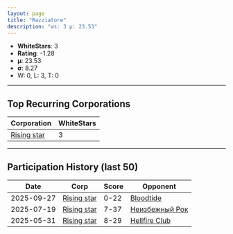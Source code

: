 ```yaml
---
layout: page
title: "Razziatore"
description: "ws: 3 μ: 23.53"
---
```

- **WhiteStars**: 3
- **Rating**: -1.28
- **μ**: 23.53  
- **σ**: 8.27
- W: 0, L: 3, T: 0

---

## Top Recurring Corporations

| Corporation | WhiteStars |
| --- | --- |
| [Rising star](https://ws.tsl.rocks/corp/b7037efd74e829aa4ac6e49960fa44cebe1477e23d25cf1640594d9168d630db/) | 3 |

---

## Participation History (last 50)

| Date | Corp | Score | Opponent |
| --- | --- | --- | --- |
| 2025-09-27 | [Rising star](https://ws.tsl.rocks/corp/b7037efd74e829aa4ac6e49960fa44cebe1477e23d25cf1640594d9168d630db/) | 0-22 | [Bloodtide](https://ws.tsl.rocks/corp/45a33569cb3d53981db18893d92ddeaebd1f7bbc027226150f2c848f336f1905/) |
| 2025-07-19 | [Rising star](https://ws.tsl.rocks/corp/b7037efd74e829aa4ac6e49960fa44cebe1477e23d25cf1640594d9168d630db/) | 7-37 | [Неизбежный Рок](https://ws.tsl.rocks/corp/a075d54242806374b2fc020c48e0e4ab4077ac72faeeae7568400e0e48790289/) |
| 2025-05-31 | [Rising star](https://ws.tsl.rocks/corp/b7037efd74e829aa4ac6e49960fa44cebe1477e23d25cf1640594d9168d630db/) | 8-29 | [Hellfire Club](https://ws.tsl.rocks/corp/c7836cb5499149d8631d0f49b7e91f08f0cf47c3bd10a9492ad6a3f7c25d7eab/) |